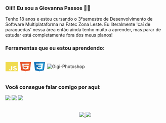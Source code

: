### Oii!! Eu sou a Giovanna Passos 👋😁

  Tenho 18 anos e estou cursando o 3°semestre de Desenvolvimento de Software Multiplataforma na Fatec Zona Leste. Eu literalmente 'caí de paraquedas' nessa área então ainda tenho muito a aprender, mas parar de estudar está completamente fora dos meus planos!  <br>
  
### Ferramentas que eu estou aprendendo:
  <div style="display: inline_block"><br>
  <img align="center" alt="Gigi-Js" height="30" width="40" src="https://raw.githubusercontent.com/devicons/devicon/master/icons/javascript/javascript-plain.svg">
  <img align="center" alt="Gigi-HTML" height="30" width="40" src="https://raw.githubusercontent.com/devicons/devicon/master/icons/html5/html5-original.svg">
  <img align="center" alt="Gigi-CSS" height="30" width="40" src="https://raw.githubusercontent.com/devicons/devicon/master/icons/css3/css3-original.svg">
  <img align="center" alt="Gigi-Photoshop" height="30" width="40" src="https://cdn.jsdelivr.net/gh/devicons/devicon/icons/photoshop/photoshop-plain.svg">
  </div>        
 <src="https://media.discordapp.net/attachments/639956127056134178/890373478988013628/Publicacoes_Instagram_1_1.png?width=676&height=676">
</div>
  <br>

### Você consegue falar comigo por aqui:
  <div>
    <a href = "mailto:giovanna.figueirasilva@gmail.com"><img src="https://img.shields.io/badge/-Gmail-%23333?style=for-the-badge&logo=gmail&logoColor=white"  target="_blank"></a>
    <a href = "https://whatsa.me/5511932853997"><img src="https://img.shields.io/badge/WhatsApp-25D366?style=for-the-badge&logo=whatsapp&logoColor=white" target="_blank"></a>
     <a href = https://www.linkedin.com/in/giovannafigueira><img src=https://img.shields.io/badge/LinkedIn-0077B5?style=for-the-badge&logo=linkedin&logoColor=white target="_blank"></a>
  </div>
  <br>
  <br>
<div align="center">
  <a href="https://github.com/giovannapfs">
  <img height="180em" src="https://github-readme-stats.vercel.app/api?username=giovannapfs&show_icons=true&theme=radical&include_all_commits=true&count_private=true&locale=pt-br"/>
  <img height="180em" src="https://github-readme-stats.vercel.app/api/top-langs/?username=giovannapfs&layout=compact&langs_count=7&theme=radical&locale=pt-br"/>
  </div>
